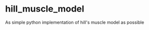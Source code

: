 [comment]: # (hill_muscle_model\README.md)
# hill_muscle_model
As simple python implementation of hill's muscle model as possible
